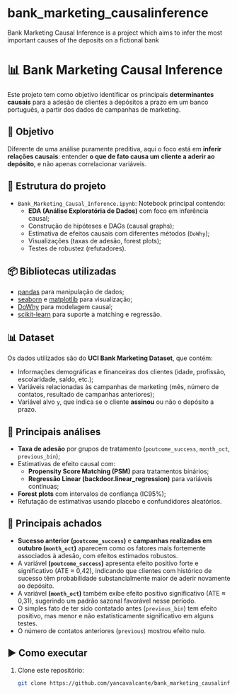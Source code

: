 # bank_marketing_causalinference
Bank Marketing Causal Inference is a project which aims to infer the most important causes of the deposits on a fictional bank


# 📊 Bank Marketing Causal Inference

Este projeto tem como objetivo identificar os principais **determinantes causais** para a adesão de clientes a depósitos a prazo em um banco português, a partir dos dados de campanhas de marketing.

## 🎯 Objetivo
Diferente de uma análise puramente preditiva, aqui o foco está em **inferir relações causais**: entender **o que de fato causa um cliente a aderir ao depósito**, e não apenas correlacionar variáveis.

## 📂 Estrutura do projeto
- `Bank_Marketing_Causal_Inference.ipynb`: Notebook principal contendo:
  - **EDA (Análise Exploratória de Dados)** com foco em inferência causal;
  - Construção de hipóteses e DAGs (causal graphs);
  - Estimativa de efeitos causais com diferentes métodos (`DoWhy`);
  - Visualizações (taxas de adesão, forest plots);
  - Testes de robustez (refutadores).

## 📦 Bibliotecas utilizadas
- [pandas](https://pandas.pydata.org/) para manipulação de dados;  
- [seaborn](https://seaborn.pydata.org/) e [matplotlib](https://matplotlib.org/) para visualização;  
- [DoWhy](https://microsoft.github.io/dowhy/) para modelagem causal;  
- [scikit-learn](https://scikit-learn.org/) para suporte a matching e regressão.

## 📊 Dataset
Os dados utilizados são do **UCI Bank Marketing Dataset**, que contém:
- Informações demográficas e financeiras dos clientes (idade, profissão, escolaridade, saldo, etc.);
- Variáveis relacionadas às campanhas de marketing (mês, número de contatos, resultado de campanhas anteriores);
- Variável alvo `y`, que indica se o cliente **assinou** ou não o depósito a prazo.

## 🔎 Principais análises
- **Taxa de adesão** por grupos de tratamento (`poutcome_success`, `month_oct`, `previous_bin`);
- Estimativas de efeito causal com:
  - **Propensity Score Matching (PSM)** para tratamentos binários;
  - **Regressão Linear (backdoor.linear_regression)** para variáveis contínuas;
- **Forest plots** com intervalos de confiança (IC95%);
- Refutação de estimativas usando placebo e confundidores aleatórios.

## 📌 Principais achados
- **Sucesso anterior (`poutcome_success`)** e **campanhas realizadas em outubro (`month_oct`)** aparecem como os fatores mais fortemente associados à adesão, com efeitos estimados robustos.
- A variável **(`poutcome_success`)** apresenta efeito positivo forte e significativo (ATE ≈ 0,42), indicando que clientes com histórico de sucesso têm probabilidade substancialmente maior de aderir novamente ao depósito.
- A variável **(`month_oct`)** também exibe efeito positivo significativo (ATE ≈ 0,31), sugerindo um padrão sazonal favorável nesse período.
- O simples fato de ter sido contatado antes (`previous_bin`) tem efeito positivo, mas menor e não estatisticamente significativo em alguns testes.
- O número de contatos anteriores (`previous`) mostrou efeito nulo.

## ▶️ Como executar
1. Clone este repositório:
   ```bash
   git clone https://github.com/yancavalcante/bank_marketing_causalinference.git
